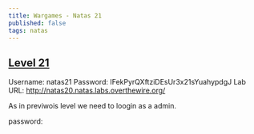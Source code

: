 ```yaml
---
title: Wargames - Natas 21
published: false 
tags: natas
---
```


## [Level 21](https://overthewire.org/wargames/natas/natas21.html)

Username: natas21
Password: IFekPyrQXftziDEsUr3x21sYuahypdgJ
Lab URL: http://natas20.natas.labs.overthewire.org/

As in previwois level we need to loogin as a admin.

password: 